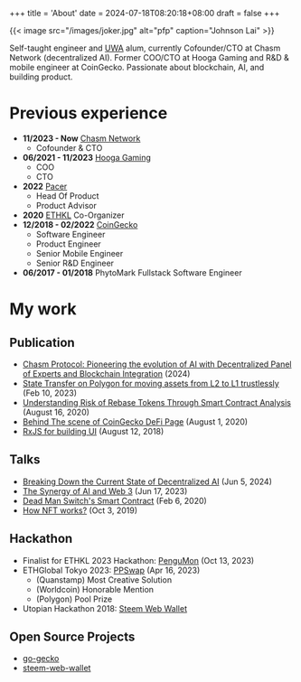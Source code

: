 +++
title = 'About'
date = 2024-07-18T08:20:18+08:00
draft = false
+++

{{< image src="/images/joker.jpg" alt="pfp" caption="Johnson Lai" >}}

Self-taught engineer and [UWA](https://www.uwa.edu.au/) alum, currently Cofounder/CTO at Chasm Network (decentralized AI). Former COO/CTO at Hooga Gaming and R&D & mobile engineer at CoinGecko. Passionate about blockchain, AI, and building product.

# Previous experience

- **11/2023 - Now** [Chasm Network](https://chasm.network)
  - Cofounder & CTO
- **06/2021 - 11/2023** [Hooga Gaming](https://hooga.gg)
  - COO
  - CTO
- **2022** [Pacer](https://twitter.com/pacer_gg)
  - Head Of Product
  - Product Advisor
- **2020** [ETHKL](https://www.ethkl.org/) Co-Organizer
- **12/2018 - 02/2022** [CoinGecko](https://www.coingecko.com)
  - Software Engineer
  - Product Engineer
  - Senior Mobile Engineer
  - Senior R&D Engineer
- **06/2017 - 01/2018** PhytoMark Fullstack Software Engineer

# My work

## Publication

- [Chasm Protocol: Pioneering the evolution of AI with Decentralized Panel of Experts and Blockchain Integration](https://chasm.net/litepaper) (2024)
- [State Transfer on Polygon for moving assets from L2 to L1 trustlessly](https://www.linkedin.com/pulse/state-transfer-polygon-moving-assets-from-l2-l1-lai-weng-han) (Feb 10, 2023)
- [Understanding Risk of Rebase Tokens Through Smart Contract Analysis](https://www.coingecko.com/learn/understanding-risk-of-rebase-tokens-through-smart-contract-analysis) (August 16, 2020)
- [Behind The scene of CoinGecko DeFi Page](https://www.linkedin.com/pulse/behind-scene-coingecko-defi-page-lai-weng-han/) (August 1, 2020)
- [RxJS for building UI](https://www.linkedin.com/pulse/rxjs-building-ui-lai-weng-han) (August 12, 2018)


## Talks

- [Breaking Down the Current State of Decentralized AI](https://www.youtube.com/live/Ewp9Q60Kj2k?si=9rnz_oyygW-TvqJd&t=993) (Jun 5, 2024)
- [The Synergy of AI and Web 3](https://www.youtube.com/live/oyY0OG1IEp0?si=dzDbmvBRoN3QXhCX&t=1556) (Jun 17, 2023)
- [Dead Man Switch's Smart Contract](https://www.youtube.com/watch?v=rEVk8-un-2k) (Feb 6, 2020)
- [How NFT works?](https://superoo7.com/ethkl-nft/#/) (Oct 3, 2019)

## Hackathon

- Finalist for ETHKL 2023 Hackathon: [PenguMon](https://devfolio.co/projects/pengumon-bf2a) (Oct 13, 2023)
- ETHGlobal Tokyo 2023: [PPSwap](https://ethglobal.com/showcase/ppswap-84ikz) (Apr 16, 2023)
  - (Quanstamp) Most Creative Solution
  - (Worldcoin) Honorable Mention
  - (Polygon) Pool Prize
- Utopian Hackathon 2018: [Steem Web Wallet](https://swallet.netlify.app/)

## Open Source Projects

- [go-gecko](https://github.com/superoo7/go-gecko)
- [steem-web-wallet](https://github.com/superoo7/steem_web_wallet)
